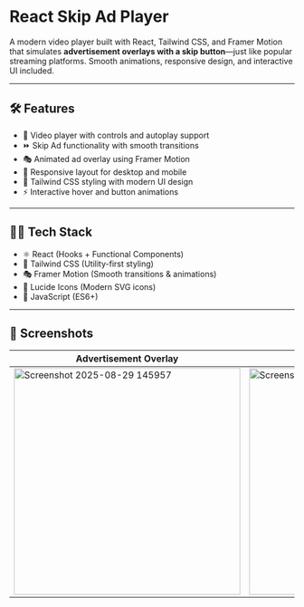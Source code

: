 # React Skip Ad Player

A modern video player built with React, Tailwind CSS, and Framer Motion that simulates **advertisement overlays with a skip button**—just like popular streaming platforms. Smooth animations, responsive design, and interactive UI included.  

---

## 🛠️ Features

- 🎥 Video player with controls and autoplay support  
- ⏩ Skip Ad functionality with smooth transitions  
- 🎭 Animated ad overlay using Framer Motion  
- 📱 Responsive layout for desktop and mobile  
- 🎨 Tailwind CSS styling with modern UI design  
- ⚡ Interactive hover and button animations  

---

## 🧑‍💻 Tech Stack

- ⚛️ React (Hooks + Functional Components)  
- 🎨 Tailwind CSS (Utility-first styling)  
- 🎭 Framer Motion (Smooth transitions & animations)  
- 🔔 Lucide Icons (Modern SVG icons)  
- 📜 JavaScript (ES6+)  

---

## 📸 Screenshots

| Advertisement Overlay                                                                                                 | Skip to Video                                                                                                 |
| --------------------------------------------------------------------------------------------------------------------- | ------------------------------------------------------------------------------------------------------------- |
| <img width="400" height="400" alt="Screenshot 2025-08-29 145957" src="https://github.com/user-attachments/assets/808997c3-3013-4c03-9452-b0b230aa02e0" />|<img width="400" height="400" alt="Screenshot 2025-08-29 150006" src="https://github.com/user-attachments/assets/860fd032-9b8d-4a68-b4ef-8ed815b039e0" />|

